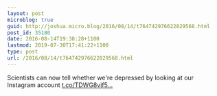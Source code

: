 ```yaml
---
layout: post
microblog: true
guid: http://joshua.micro.blog/2016/08/14/t764742976622829568.html
post_id: 35180
date: 2016-08-14T19:38:28+1100
lastmod: 2019-07-30T17:41:22+1100
type: post
url: /2016/08/14/t764742976622829568.html
---
```

Scientists can now tell whether we're depressed by looking at our Instagram account [t.co/TDWG8vjf5...](https://t.co/TDWG8vjf5t)
